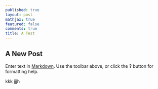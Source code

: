 ```yaml
---
published: true
layout: post
mathjax: true
featured: false
comments: true
title: A Test
---
```

## A New Post

Enter text in [Markdown](http://daringfireball.net/projects/markdown/). Use the toolbar above, or click the **?** button for formatting help.

kkk jjjh
